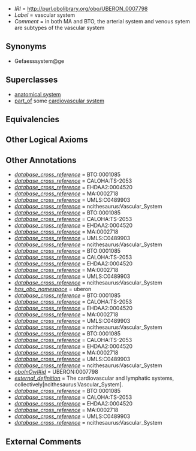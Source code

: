  * *IRI* = http://purl.obolibrary.org/obo/UBERON_0007798
 * *Label* = vascular system
 * *Comment* = in both MA and BTO, the arterial system and venous sytem are subtypes of the vascular system

## Synonyms

 * Gefaesssystem@ge

## Superclasses

 * [anatomical system](../../UBERON/67/UBERON_0000467.md)
 * [part_of](../../BFO/50/BFO_0000050.md) some [cardiovascular system](../../UBERON/35/UBERON_0004535.md)

## Equivalencies


## Other Logical Axioms


## Other Annotations

 * *[database_cross_reference](../../ef/oboInOwl#hasDbXref.md)* = BTO:0001085
 * *[database_cross_reference](../../ef/oboInOwl#hasDbXref.md)* = CALOHA:TS-2053
 * *[database_cross_reference](../../ef/oboInOwl#hasDbXref.md)* = EHDAA2:0004520
 * *[database_cross_reference](../../ef/oboInOwl#hasDbXref.md)* = MA:0002718
 * *[database_cross_reference](../../ef/oboInOwl#hasDbXref.md)* = UMLS:C0489903
 * *[database_cross_reference](../../ef/oboInOwl#hasDbXref.md)* = ncithesaurus:Vascular_System
 * *[database_cross_reference](../../ef/oboInOwl#hasDbXref.md)* = BTO:0001085
 * *[database_cross_reference](../../ef/oboInOwl#hasDbXref.md)* = CALOHA:TS-2053
 * *[database_cross_reference](../../ef/oboInOwl#hasDbXref.md)* = EHDAA2:0004520
 * *[database_cross_reference](../../ef/oboInOwl#hasDbXref.md)* = MA:0002718
 * *[database_cross_reference](../../ef/oboInOwl#hasDbXref.md)* = UMLS:C0489903
 * *[database_cross_reference](../../ef/oboInOwl#hasDbXref.md)* = ncithesaurus:Vascular_System
 * *[database_cross_reference](../../ef/oboInOwl#hasDbXref.md)* = BTO:0001085
 * *[database_cross_reference](../../ef/oboInOwl#hasDbXref.md)* = CALOHA:TS-2053
 * *[database_cross_reference](../../ef/oboInOwl#hasDbXref.md)* = EHDAA2:0004520
 * *[database_cross_reference](../../ef/oboInOwl#hasDbXref.md)* = MA:0002718
 * *[database_cross_reference](../../ef/oboInOwl#hasDbXref.md)* = UMLS:C0489903
 * *[database_cross_reference](../../ef/oboInOwl#hasDbXref.md)* = ncithesaurus:Vascular_System
 * *[has_obo_namespace](../../ce/oboInOwl#hasOBONamespace.md)* = uberon
 * *[database_cross_reference](../../ef/oboInOwl#hasDbXref.md)* = BTO:0001085
 * *[database_cross_reference](../../ef/oboInOwl#hasDbXref.md)* = CALOHA:TS-2053
 * *[database_cross_reference](../../ef/oboInOwl#hasDbXref.md)* = EHDAA2:0004520
 * *[database_cross_reference](../../ef/oboInOwl#hasDbXref.md)* = MA:0002718
 * *[database_cross_reference](../../ef/oboInOwl#hasDbXref.md)* = UMLS:C0489903
 * *[database_cross_reference](../../ef/oboInOwl#hasDbXref.md)* = ncithesaurus:Vascular_System
 * *[database_cross_reference](../../ef/oboInOwl#hasDbXref.md)* = BTO:0001085
 * *[database_cross_reference](../../ef/oboInOwl#hasDbXref.md)* = CALOHA:TS-2053
 * *[database_cross_reference](../../ef/oboInOwl#hasDbXref.md)* = EHDAA2:0004520
 * *[database_cross_reference](../../ef/oboInOwl#hasDbXref.md)* = MA:0002718
 * *[database_cross_reference](../../ef/oboInOwl#hasDbXref.md)* = UMLS:C0489903
 * *[database_cross_reference](../../ef/oboInOwl#hasDbXref.md)* = ncithesaurus:Vascular_System
 * *[oboInOwl#id](../../id/oboInOwl#id.md)* = UBERON:0007798
 * *[external_definition](../../UBPROP/01/UBPROP_0000001.md)* = The cardiovascular and lymphatic systems, collectively[ncithesaurus:Vascular_System].
 * *[database_cross_reference](../../ef/oboInOwl#hasDbXref.md)* = BTO:0001085
 * *[database_cross_reference](../../ef/oboInOwl#hasDbXref.md)* = CALOHA:TS-2053
 * *[database_cross_reference](../../ef/oboInOwl#hasDbXref.md)* = EHDAA2:0004520
 * *[database_cross_reference](../../ef/oboInOwl#hasDbXref.md)* = MA:0002718
 * *[database_cross_reference](../../ef/oboInOwl#hasDbXref.md)* = UMLS:C0489903
 * *[database_cross_reference](../../ef/oboInOwl#hasDbXref.md)* = ncithesaurus:Vascular_System

## External Comments

